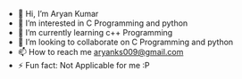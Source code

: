 - 👋 Hi, I’m Aryan Kumar
- 👀 I’m interested in C Programming and python 
- 🌱 I’m currently learning c++ Programming
- 💞️ I’m looking to collaborate on C Programming and python 
- 📫 How to reach me aryanks009@gmail.com
- ⚡ Fun fact: Not Applicable for me :P

<!---
Aryankumar170/Aryankumar170 is a ✨ special ✨ repository because its `README.md` (this file) appears on your GitHub profile.
You can click the Preview link to take a look at your changes.
--->
